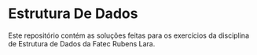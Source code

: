 # Estrutura De Dados

Este repositório contém as soluções feitas para os exercícios da disciplina de Estrutura de Dados da Fatec Rubens Lara.

